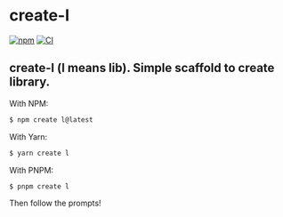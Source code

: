 # create-l

[![npm](https://img.shields.io/npm/v/create-l?color=red&label=npm)](https://www.npmjs.com/package/create-l)
[![CI](https://github.com/Bernankez/create-l/workflows/CI/badge.svg)](https://github.com/Bernankez/create-l/actions)

## create-l (l means lib). Simple scaffold to create library.

With NPM:

```bash
$ npm create l@latest
```

With Yarn:

```bash
$ yarn create l
```

With PNPM:

```bash
$ pnpm create l
```

Then follow the prompts!
